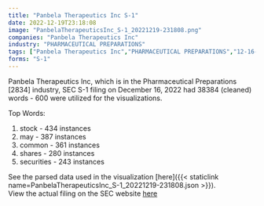 ```yaml
---
title: "Panbela Therapeutics Inc S-1"
date: 2022-12-19T23:18:08
image: "PanbelaTherapeuticsInc_S-1_20221219-231808.png"
companies: "Panbela Therapeutics Inc"
industry: "PHARMACEUTICAL PREPARATIONS"
tags: ["Panbela Therapeutics Inc","PHARMACEUTICAL PREPARATIONS","12-16-2022","S-1"]
forms: "S-1"
---
```

Panbela Therapeutics Inc, which is in the Pharmaceutical Preparations [2834] industry, SEC S-1 filing on December 16, 2022 had 38384 (cleaned) words - 600 were utilized for the visualizations.

Top Words:
1. stock - 434 instances
2. may - 387 instances
3. common - 361 instances
4. shares - 280 instances
5. securities - 243 instances


See the parsed data used in the visualization [here]({{< staticlink name=PanbelaTherapeuticsInc_S-1_20221219-231808.json >}}).  
View the actual filing on the SEC website [here](https://www.sec.gov/Archives/edgar/data/1029125/0001437749-22-029280.txt)